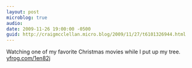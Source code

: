 ```yaml
---
layout: post
microblog: true
audio: 
date: 2009-11-26 19:00:00 -0500
guid: http://craigmcclellan.micro.blog/2009/11/27/t6101326944.html
---
```

Watching one of my favorite Christmas movies while I put up my tree.  [yfrog.com/1en82j](http://yfrog.com/1en82j)
